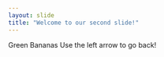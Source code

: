 ```yaml
---
layout: slide
title: "Welcome to our second slide!"
---
```

Green Bananas
Use the left arrow to go back!

